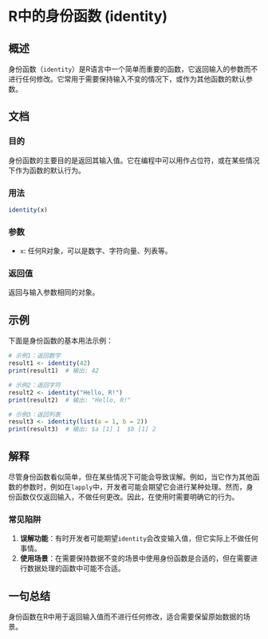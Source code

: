<!--
Meta Description: # R中的身份函数 (identity) ## 概述 身份函数（`identity`）是R语言中一个简单而重要的函数，它返回输入的参数而不进行任何修改。它常用于需要保持输入不变的情况下，或作为其他函数的默认参数。 ## 文档 ### 目的 身份函数的主要目的是返回其输入值。它在编程中可以用作占位符，...
Meta Keywords: identity, print, result1, result2, hello
-->

# R中的身份函数 (identity)

## 概述
身份函数（`identity`）是R语言中一个简单而重要的函数，它返回输入的参数而不进行任何修改。它常用于需要保持输入不变的情况下，或作为其他函数的默认参数。

## 文档
### 目的
身份函数的主要目的是返回其输入值。它在编程中可以用作占位符，或在某些情况下作为函数的默认行为。

### 用法
```R
identity(x)
```

### 参数
- `x`: 任何R对象，可以是数字、字符向量、列表等。

### 返回值
返回与输入参数相同的对象。

## 示例
下面是身份函数的基本用法示例：

```R
# 示例1：返回数字
result1 <- identity(42)
print(result1)  # 输出: 42

# 示例2：返回字符
result2 <- identity("Hello, R!")
print(result2)  # 输出: "Hello, R!"

# 示例3：返回列表
result3 <- identity(list(a = 1, b = 2))
print(result3)  # 输出: $a [1] 1  $b [1] 2
```

## 解释
尽管身份函数看似简单，但在某些情况下可能会导致误解。例如，当它作为其他函数的参数时，例如在`lapply`中，开发者可能会期望它会进行某种处理。然而，身份函数仅仅返回输入，不做任何更改。因此，在使用时需要明确它的行为。

### 常见陷阱
1. **误解功能**：有时开发者可能期望`identity`会改变输入值，但它实际上不做任何事情。
2. **使用场景**：在需要保持数据不变的场景中使用身份函数是合适的，但在需要进行数据处理的函数中可能不合适。

## 一句总结
身份函数在R中用于返回输入值而不进行任何修改，适合需要保留原始数据的场景。